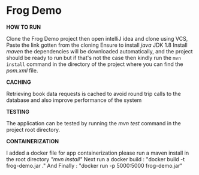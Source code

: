 # Frog Demo

**HOW TO RUN**


Clone the Frog Demo project then
open intelliJ idea and clone using VCS, Paste the link gotten from the cloning
Ensure to install _java_ JDK 1.8
Install _maven_
the dependencies will be downloaded automatically, and the project should be ready to
run but if that's not the case then kindly run the `mvn install` command in the directory of the project where you can
find the _pom.xml_ file.


**CACHING**

Retrieving book data requests is cached to avoid round trip calls to the database and also improve performance of the system

**TESTING**

The application can be tested by running the _mvn test_ command in the project root directory.


**CONTAINERIZATION**

I added a docker file for app containerization please run a maven install in the root directory _"mvn install"_
Next run a docker build : "docker build -t frog-demo.jar ."
And Finally : "docker run -p 5000:5000 frog-demo.jar"